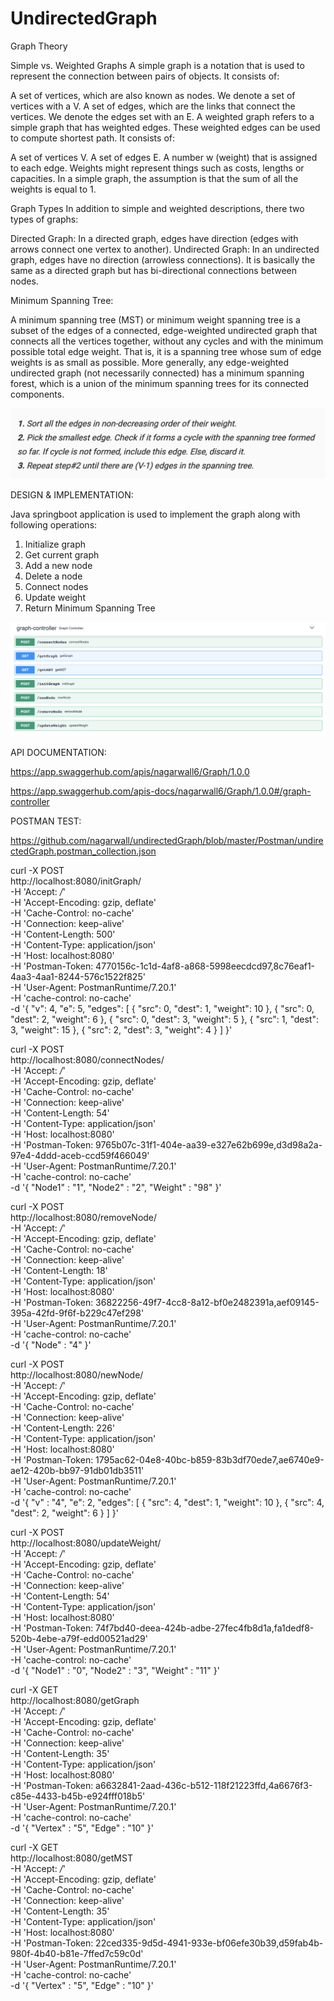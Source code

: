 # UndirectedGraph

Graph Theory

Simple vs. Weighted Graphs
A simple graph is a notation that is used to represent the connection between pairs of objects. It consists of:

A set of vertices, which are also known as nodes. We denote a set of vertices with a V.
A set of edges, which are the links that connect the vertices. We denote the edges set with an E.
A weighted graph refers to a simple graph that has weighted edges. These weighted edges can be used to compute shortest path. It consists of:

A set of vertices V.
A set of edges E.
A number w (weight) that is assigned to each edge. Weights might represent things such as costs, lengths or capacities.
In a simple graph, the assumption is that the sum of all the weights is equal to 1.

Graph Types
In addition to simple and weighted descriptions, there two types of graphs:

Directed Graph: In a directed graph, edges have direction (edges with arrows connect one vertex to another).
Undirected Graph: In an undirected graph, edges have no direction (arrowless connections). It is basically the same as a directed graph but has bi-directional connections between nodes.


Minimum Spanning Tree:

A minimum spanning tree (MST) or minimum weight spanning tree is a subset of the edges of a connected, edge-weighted undirected graph that connects all the vertices together, without any cycles and with the minimum possible total edge weight. That is, it is a spanning tree whose sum of edge weights is as small as possible. More generally, any edge-weighted undirected graph (not necessarily connected) has a minimum spanning forest, which is a union of the minimum spanning trees for its connected components.

![](images/mst_algo.png)

DESIGN & IMPLEMENTATION:

Java springboot application is used to implement the graph along with following operations:
1. Initialize graph
2. Get current graph
3. Add a new node
4. Delete a node
5. Connect nodes
6. Update weight
7. Return Minimum Spanning Tree

![](images/api.png)


API DOCUMENTATION:

https://app.swaggerhub.com/apis/nagarwall6/Graph/1.0.0

https://app.swaggerhub.com/apis-docs/nagarwall6/Graph/1.0.0#/graph-controller



POSTMAN TEST:


https://github.com/nagarwall/undirectedGraph/blob/master/Postman/undirectedGraph.postman_collection.json

curl -X POST \
  http://localhost:8080/initGraph/ \
  -H 'Accept: */*' \
  -H 'Accept-Encoding: gzip, deflate' \
  -H 'Cache-Control: no-cache' \
  -H 'Connection: keep-alive' \
  -H 'Content-Length: 500' \
  -H 'Content-Type: application/json' \
  -H 'Host: localhost:8080' \
  -H 'Postman-Token: 4770156c-1c1d-4af8-a868-5998eecdcd97,8c76eaf1-4aa3-4aa1-8244-576c1522f825' \
  -H 'User-Agent: PostmanRuntime/7.20.1' \
  -H 'cache-control: no-cache' \
  -d '{
    "v": 4,
    "e": 5,
    "edges": [
        {
            "src": 0,
            "dest": 1,
            "weight": 10
        },
        {
            "src": 0,
            "dest": 2,
            "weight": 6
        },
        {
            "src": 0,
            "dest": 3,
            "weight": 5
        },
        {
            "src": 1,
            "dest": 3,
            "weight": 15
        },
        {
            "src": 2,
            "dest": 3,
            "weight": 4
        } 
    ]
}'



curl -X POST \
  http://localhost:8080/connectNodes/ \
  -H 'Accept: */*' \
  -H 'Accept-Encoding: gzip, deflate' \
  -H 'Cache-Control: no-cache' \
  -H 'Connection: keep-alive' \
  -H 'Content-Length: 54' \
  -H 'Content-Type: application/json' \
  -H 'Host: localhost:8080' \
  -H 'Postman-Token: 9765b07c-31f1-404e-aa39-e327e62b699e,d3d98a2a-97e4-4ddd-aceb-ccd59f466049' \
  -H 'User-Agent: PostmanRuntime/7.20.1' \
  -H 'cache-control: no-cache' \
  -d '{
  "Node1"  : "1",
  "Node2"  : "2",
  "Weight" : "98"
}'


curl -X POST \
  http://localhost:8080/removeNode/ \
  -H 'Accept: */*' \
  -H 'Accept-Encoding: gzip, deflate' \
  -H 'Cache-Control: no-cache' \
  -H 'Connection: keep-alive' \
  -H 'Content-Length: 18' \
  -H 'Content-Type: application/json' \
  -H 'Host: localhost:8080' \
  -H 'Postman-Token: 36822256-49f7-4cc8-8a12-bf0e2482391a,aef09145-395a-42fd-9f6f-b229c47ef298' \
  -H 'User-Agent: PostmanRuntime/7.20.1' \
  -H 'cache-control: no-cache' \
  -d '{
  "Node"  : "4"
}'

curl -X POST \
  http://localhost:8080/newNode/ \
  -H 'Accept: */*' \
  -H 'Accept-Encoding: gzip, deflate' \
  -H 'Cache-Control: no-cache' \
  -H 'Connection: keep-alive' \
  -H 'Content-Length: 226' \
  -H 'Content-Type: application/json' \
  -H 'Host: localhost:8080' \
  -H 'Postman-Token: 1795ac62-04e8-40bc-b859-83b3df70ede7,ae6740e9-ae12-420b-bb97-91db01db3511' \
  -H 'User-Agent: PostmanRuntime/7.20.1' \
  -H 'cache-control: no-cache' \
  -d '{
  "v"  : "4",
  "e": 2,
    "edges": [
        {
            "src": 4,
            "dest": 1,
            "weight": 10
        },
        {
            "src": 4,
            "dest": 2,
            "weight": 6
        }
    ]
}'


curl -X POST \
  http://localhost:8080/updateWeight/ \
  -H 'Accept: */*' \
  -H 'Accept-Encoding: gzip, deflate' \
  -H 'Cache-Control: no-cache' \
  -H 'Connection: keep-alive' \
  -H 'Content-Length: 54' \
  -H 'Content-Type: application/json' \
  -H 'Host: localhost:8080' \
  -H 'Postman-Token: 74f7bd40-deea-424b-adbe-27fec4fb8d1a,fa1dedf8-520b-4ebe-a79f-edd00521ad29' \
  -H 'User-Agent: PostmanRuntime/7.20.1' \
  -H 'cache-control: no-cache' \
  -d '{
  "Node1"  : "0",
  "Node2"  : "3",
  "Weight" : "11"
}'


curl -X GET \
  http://localhost:8080/getGraph \
  -H 'Accept: */*' \
  -H 'Accept-Encoding: gzip, deflate' \
  -H 'Cache-Control: no-cache' \
  -H 'Connection: keep-alive' \
  -H 'Content-Length: 35' \
  -H 'Content-Type: application/json' \
  -H 'Host: localhost:8080' \
  -H 'Postman-Token: a6632841-2aad-436c-b512-118f21223ffd,4a6676f3-c85e-4433-b45b-e924fff018b5' \
  -H 'User-Agent: PostmanRuntime/7.20.1' \
  -H 'cache-control: no-cache' \
  -d '{
  "Vertex" : "5",
  "Edge" : "10"
}'

curl -X GET \
  http://localhost:8080/getMST \
  -H 'Accept: */*' \
  -H 'Accept-Encoding: gzip, deflate' \
  -H 'Cache-Control: no-cache' \
  -H 'Connection: keep-alive' \
  -H 'Content-Length: 35' \
  -H 'Content-Type: application/json' \
  -H 'Host: localhost:8080' \
  -H 'Postman-Token: 22ced335-9d5d-4941-933e-bf06efe30b39,d59fab4b-980f-4b40-b81e-7ffed7c59c0d' \
  -H 'User-Agent: PostmanRuntime/7.20.1' \
  -H 'cache-control: no-cache' \
  -d '{
  "Vertex" : "5",
  "Edge" : "10"
}'
